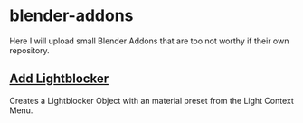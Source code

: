 # blender-addons
Here I will upload small Blender Addons that are too not worthy if their own repository.

## [Add Lightblocker](/add_lightblocker.py)
Creates a Lightblocker Object with an material preset from the Light Context Menu.

